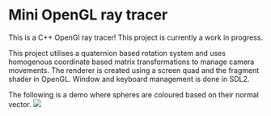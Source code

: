 # Mini OpenGL ray tracer

This is a C++ OpenGl ray tracer! This project is currently a work in progress.

This project utilises a quaternion based rotation system and uses homogenous coordinate based matrix transformations to manage camera movements. The renderer is created using a screen quad and the fragment shader in OpenGL. Window and keyboard management is done in SDL2.

The following is a demo where spheres are coloured based on their normal vector.
![](https://github.com/mini-opengl-ray-tracer/gifs/raytracer_demo_18012025.gif)
